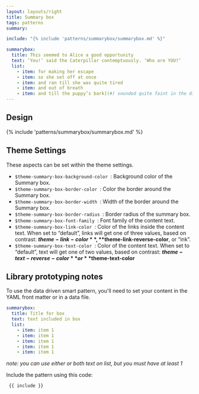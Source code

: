 ```yaml
---
layout: layouts/right
title: Summary box
tags: patterns
summary:

include: "{% include 'patterns/summarybox/summarybox.md' %}"

summarybox:
  title: This seemed to Alice a good opportunity
  text: ‘You!’ said the Caterpillar contemptuously. ‘Who are YOU?’
  list:
    - item: for making her escape
    - item: so she set off at once
    - item: and ran till she was quite tired
    - item: and out of breath
    - item: and till the puppy’s bark](#) sounded quite faint in the distance.
---
```


## Design
{% include 'patterns/summarybox/summarybox.md' %}

## Theme Settings
These aspects can be set within the theme settings.
- `$theme-summary-box-background-color `: Background color of the Summary box.
- `$theme-summary-box-border-color `: Color the border around the Summary box.
- `$theme-summary-box-border-width `: Width of the border around the Summary box.
- `$theme-summary-box-border-radius `: Border radius of the summary box.
- `$theme-summary-box-font-family `: Font family of the content text.
- `$theme-summary-box-link-color `: Color of the links inside the content text. When set to “default”, links will get one of three values, based on contrast: **$theme-link-color**, **$theme-link-reverse-color**, or “ink”.
- `$theme-summary-box-text-color `: Color of the content text. When set to “default”, text will get one of two values, based on contrast: **$theme-text-reverse-color** or **$theme-text-color**

## Library prototyping notes
To use the data driven smart pattern, you'll need to set your content in the YAML front matter or in a data file.

``` yml
summarybox:
  title: Title for box
  text: text included in box 
  list:
    - item: item 1
    - item: item 1
    - item: item 1
    - item: item 1
    - item: item 1
```
_note: you can use either or both text on list, but you must have at least 1_

Include the pattern using this code:

``` markdown
 {{ include }}
```

